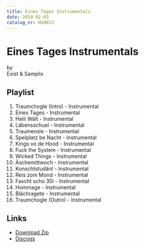 ```yaml
---
title: Eines Tages Instrumentals
date: 2019-02-03
catalog_nr: HSH013
---
```


# Eines Tages Instrumentals
by  
Exist &amp; Samplix

## Playlist

1. Traumchogle (Intro) - Instrumental
2. Eines Tages - Instrumental
3. Heili Wält - Instrumental
4. Läbensschuel - Instrumental
5. Traumensle - Instrumental
6. Spelplatz be Nacht - Instrumental
7. Kings vo de Hood - Instrumental
8. Fuck the System - Instrumental
9. Wicked Things - Instrumental
10. Äschemittwoch - Instrumental
11. Konschtstudänt - Instrumental
12. Reis zom Mond - Instrumental
13. Fascht scho 30i - Instrumental
14. Hommage - Instrumental
15. Blächragete - Instrumental
16. Traumchogle (Outro) - Instrumental

## Links

* [Download Zip](https://cdn.homestreethome.ch/releases/hsh013/zip/hsh013.zip)
* [Discogs](https://www.discogs.com/Exist-17-Samplix-Eines-Tages-Instrumentals/release/13167304)
